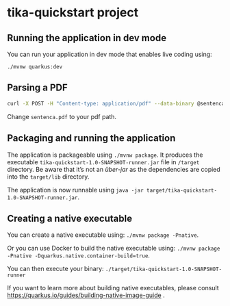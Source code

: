 # tika-quickstart project

## Running the application in dev mode

You can run your application in dev mode that enables live coding using:
```
./mvnw quarkus:dev
```

## Parsing a PDF

```bash
curl -X POST -H "Content-type: application/pdf" --data-binary @sentenca.pdf http://localhost:8080/parse/text
```

Change `sentenca.pdf` to your pdf path.

## Packaging and running the application

The application is packageable using `./mvnw package`.
It produces the executable `tika-quickstart-1.0-SNAPSHOT-runner.jar` file in `/target` directory.
Be aware that it’s not an _über-jar_ as the dependencies are copied into the `target/lib` directory.

The application is now runnable using `java -jar target/tika-quickstart-1.0-SNAPSHOT-runner.jar`.

## Creating a native executable

You can create a native executable using: `./mvnw package -Pnative`.

Or you can use Docker to build the native executable using: `./mvnw package -Pnative -Dquarkus.native.container-build=true`.

You can then execute your binary: `./target/tika-quickstart-1.0-SNAPSHOT-runner`

If you want to learn more about building native executables, please consult https://quarkus.io/guides/building-native-image-guide .
